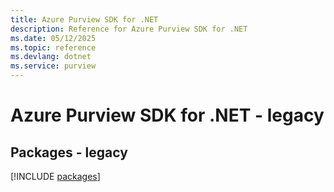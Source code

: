 ```yaml
---
title: Azure Purview SDK for .NET
description: Reference for Azure Purview SDK for .NET
ms.date: 05/12/2025
ms.topic: reference
ms.devlang: dotnet
ms.service: purview
---
```

# Azure Purview SDK for .NET - legacy
## Packages - legacy
[!INCLUDE [packages](purview-index.md)]